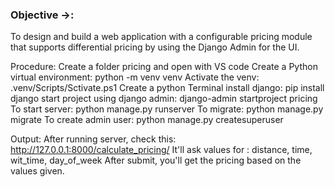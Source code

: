 ### **Objective →**:
To design and build a web application with a configurable pricing module that supports differential pricing by using the Django Admin for the UI.

Procedure:
Create a folder pricing and open with VS code
Create a Python virtual environment: python -m venv venv
Activate the venv: .venv/Scripts/Sctivate.ps1
Create a python Terminal
install django: pip install django
start project using django admin: django-admin startproject pricing
To start server: python manage.py runserver
To migrate: python manage.py migrate
To create admin user: python manage.py createsuperuser

Output:
After running server, check this: http://127.0.0.1:8000/calculate_pricing/
It'll ask values for : distance, time, wit_time, day_of_week
After submit, you'll get the pricing based on the values given.
